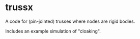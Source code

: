 # trussx
A code for (pin-jointed) trusses where nodes are rigid bodies.

Includes an example simulation of "cloaking".
